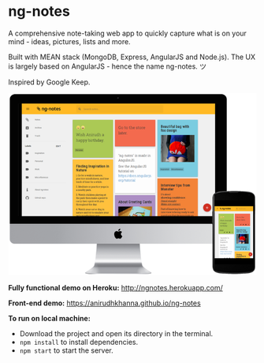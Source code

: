 # ng-notes

A comprehensive note-taking web app to quickly capture what is on your mind - ideas, pictures, lists and more.

Built with MEAN stack (MongoDB, Express, AngularJS and Node.js). The UX is largely based on AngularJS - hence the name ng-notes. ツ

Inspired by Google Keep.

![ng-notes](https://raw.githubusercontent.com/anirudhkhanna/ng-notes/master/client/assets/images/ng-notes.png)

**Fully functional demo on Heroku:** http://ngnotes.herokuapp.com/

**Front-end demo:** https://anirudhkhanna.github.io/ng-notes

**To run on local machine:**
* Download the project and open its directory in the terminal.
* `npm install` to install dependencies.
* `npm start` to start the server.

